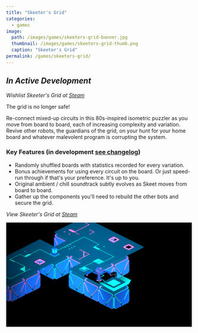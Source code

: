 ```yaml
---
title: "Skeeter's Grid"
categories:
  - games
image:
  path: /images/games/skeeters-grid-banner.jpg
  thumbnail: /images/games/skeeters-grid-thumb.png
  caption: "Skeeter's Grid"
permalink: /games/skeeters-grid/ 
---
```

*In Active Development*
---
*Wishlist Skeeter's Grid at [Steam](https://store.steampowered.com/app/1773440/Skeeters_Grid/)*

The grid is no longer safe!

Re-connect mixed-up circuits in this 80s-inspired isometric puzzler as you move from board to board, each of increasing complexity and variation. Revive other robots, the guardians of the grid, on your hunt for your home board and whatever malevolent program is corrupting the system.

### Key Features (in development [see changelog](/games/skeeters-grid-changelog/))
* Randomly shuffled boards with statistics recorded for every variation.
* Bonus achievements for using every circuit on the board. Or just speed-run through if that's your preference. It's up to you.
* Original ambient / chill soundtrack subtly evolves as Skeet moves from board to board. 
* Gather up the components you'll need to rebuild the other bots and secure the grid.

*View Skeeter's Grid at [Steam](https://store.steampowered.com/app/1773440/Skeeters_Grid/)*

![Skeeter's Grid Screenshot](images/games/tutorial_5-2.png)

